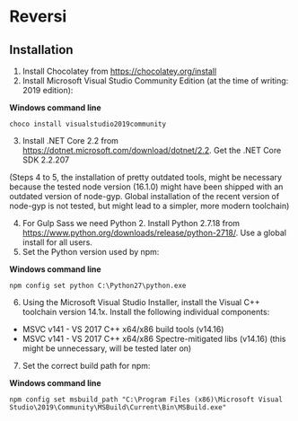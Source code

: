 # Reversi

## Installation

1. Install Chocolatey from https://chocolatey.org/install
2. Install Microsoft Visual Studio Community Edition (at the time of writing: 2019 edition):

**Windows command line**

```choco install visualstudio2019community```

3. Install .NET Core 2.2 from https://dotnet.microsoft.com/download/dotnet/2.2. Get the .NET Core SDK 2.2.207

(Steps 4 to 5, the installation of pretty outdated tools, might be necessary because the tested node version (16.1.0) might have been shipped with an outdated version of node-gyp. Global installation of the recent version of node-gyp is not tested, but might lead to a simpler, more modern toolchain)

4. For Gulp Sass we need Python 2. Install Python 2.7.18 from https://www.python.org/downloads/release/python-2718/. Use a global install for all users.
5. Set the Python version used by npm:

**Windows command line**

```npm config set python C:\Python27\python.exe```

6. Using the Microsoft Visual Studio Installer, install the Visual C++ toolchain version 14.1x. Install the following individual components:
  * MSVC v141 - VS 2017 C++ x64/x86 build tools (v14.16)
  * MSVC v141 - VS 2017 C++ x64/x86 Spectre-mitigated libs (v14.16) (this might be unnecessary, will be tested later on)
7. Set the correct build path for npm:

**Windows command line**

```npm config set msbuild_path "C:\Program Files (x86)\Microsoft Visual Studio\2019\Community\MSBuild\Current\Bin\MSBuild.exe"```
